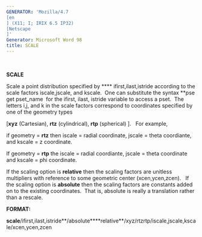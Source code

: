 ```yaml
---
GENERATOR: 'Mozilla/4.7 
[en
] (X11; I; IRIX 6.5 IP32) 
[Netscape
]'
Generator: Microsoft Word 98
title: SCALE
---
```


 

 **SCALE**

Scale a point distribution specified by **** ifirst,ilast,istride
according to the scale factors iscale,jscale, and kscale.  One can
substitute the syntax **pse get pset\_name  for the ifirst, ilast,
istride variable to access a pset.  The letters i,j, and k in the scale
factors correspond to coordinates specified by one of the geometry types

[**xyz** (Cartesian), **rtz** (cylindrical), **rtp** (spherical)
].  
For example,

if geometry = **rtz** then iscale = radial coordinate, jscale = theta
coordiante, and kscale = z coordinate.

If geometry = **rtp** the iscale = radial coordiante, jscale = theta
coordinate and kscale = phi coordinate.

If the scaling option is **relative** then the scaling factors are
unitless multipliers with reference to some geometric center
(xcen,ycen,zcen).   If the scaling option is **absolute** then the
scaling factors are constants added on to the existing coordinates. 
That is, absolute is really a translation rather than a rescale.

**FORMAT:**

**scale**/ifirst,ilast,istride**/absolute****relative**/xyz/rtzrtp/iscale,jscale,kscale/xcen,ycen,zcen
